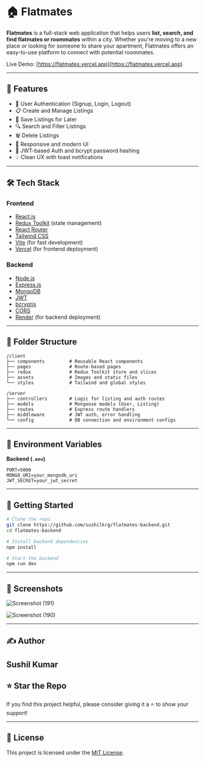 # 🏠 Flatmates

**Flatmates** is a full-stack web application that helps users **list, search, and find flatmates or roommates** within a city. Whether you're moving to a new place or looking for someone to share your apartment, Flatmates offers an easy-to-use platform to connect with potential roommates.

Live Demo: [https://flatmates.vercel.app](https://flatmates.vercel.app)

---

## 🚀 Features

- 👤 User Authentication (Signup, Login, Logout)
- 📋 Create and Manage Listings
- 💾 Save Listings for Later
- 🔍 Search and Filter Listings
- 🗑️ Delete Listings
- 🧠 Responsive and modern UI
- 🔐 JWT-based Auth and bcrypt password hashing
- 💡 Clean UX with toast notifications

---

## 🛠️ Tech Stack

### Frontend
- [React.js](https://reactjs.org/)
- [Redux Toolkit](https://redux-toolkit.js.org/) (state management)
- [React Router](https://reactrouter.com/)
- [Tailwind CSS](https://tailwindcss.com/)
- [Vite](https://vitejs.dev/) (for fast development)
- [Vercel](https://vercel.com/) (for frontend deployment)

### Backend
- [Node.js](https://nodejs.org/)
- [Express.js](https://expressjs.com/)
- [MongoDB](https://www.mongodb.com/)
- [JWT](https://jwt.io/)
- [bcryptjs](https://www.npmjs.com/package/bcryptjs)
- [CORS](https://expressjs.com/en/resources/middleware/cors.html)
- [Render](https://render.com/) (for backend deployment)

---

## 📂 Folder Structure

```
/client
├── components         # Reusable React components
├── pages              # Route-based pages
├── redux              # Redux Toolkit store and slices
├── assets             # Images and static files
└── styles             # Tailwind and global styles

/server
├── controllers        # Logic for listing and auth routes
├── models             # Mongoose models (User, Listing)
├── routes             # Express route handlers
├── middleware         # JWT auth, error handling
└── config             # DB connection and environment configs
```

---

## 🔐 Environment Variables


**Backend (`.env`)**

```env
PORT=5000
MONGO_URI=your_mongodb_uri
JWT_SECRET=your_jwt_secret
```

---

## 🧪 Getting Started

```bash
# Clone the repo
git clone https://github.com/sushilkrg/flatmates-backend.git
cd flatmates-backend

# Install backend dependencies
npm install

# Start the backend
npm run dev
```

---

## 📸 Screenshots

![Screenshot (191)](https://github.com/user-attachments/assets/438afe3f-a724-48b4-baf7-f93a709bfe5b)

![Screenshot (190)](https://github.com/user-attachments/assets/32cc6c0e-ff5f-43d9-8172-2571af0c00e7)


---

## ✍️ Author

**Sushil Kumar**  
---

## ⭐️ Star the Repo

If you find this project helpful, please consider giving it a ⭐️ to show your support!

---

## 📄 License

This project is licensed under the [MIT License](LICENSE).
